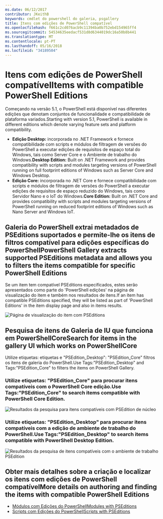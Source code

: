 ```yaml
---
ms.date: 06/12/2017
contributor: JKeithB
keywords: cmdlet do powershell do galeria, psgallery
title: Itens com edições de PowerShell compatível
ms.openlocfilehash: f661c2cd076acb9c11394ba0b752ebd154965ff4
ms.sourcegitcommit: 54534635eedacf531d8d6344019dc16a50b8b441
ms.translationtype: MT
ms.contentlocale: pt-PT
ms.lasthandoff: 05/16/2018
ms.locfileid: "34189504"
---
```

# <a name="items-with-compatible-powershell-editions"></a><span data-ttu-id="9adde-103">Itens com edições de PowerShell compatível</span><span class="sxs-lookup"><span data-stu-id="9adde-103">Items with compatible PowerShell Editions</span></span>

<span data-ttu-id="9adde-104">Começando na versão 5.1, o PowerShell está disponível nas diferentes edições que denotam conjuntos de funcionalidade e compatibilidade de plataforma variados.</span><span class="sxs-lookup"><span data-stu-id="9adde-104">Starting with version 5.1, PowerShell is available in different editions which denote varying feature sets and platform compatibility.</span></span>

- <span data-ttu-id="9adde-105">**Edição Desktop:** incorporada no .NET Framework e fornece compatibilidade com scripts e módulos de filtragem de versões do PowerShell a executar edições de requisitos de espaço total do Windows, tais como Server Core e o Ambiente de trabalho do Windows.</span><span class="sxs-lookup"><span data-stu-id="9adde-105">**Desktop Edition:** Built on .NET Framework and provides compatibility with scripts and modules targeting versions of PowerShell running on full footprint editions of Windows such as Server Core and Windows Desktop.</span></span>
- <span data-ttu-id="9adde-106">**Edição Core:** incorporada no .NET Core e fornece compatibilidade com scripts e módulos de filtragem de versões do PowerShell a executar edições de requisitos de espaço reduzido do Windows, tais como Servidor Nano e o IoT do Windows.</span><span class="sxs-lookup"><span data-stu-id="9adde-106">**Core Edition:** Built on .NET Core and provides compatibility with scripts and modules targeting versions of PowerShell running on reduced footprint editions of Windows such as Nano Server and Windows IoT.</span></span>

## <a name="powershell-gallery-extracts-supported-pseditions-metadata-and-allows-you-to-filters-the-items-compatible-for-specific-powershell-editions"></a><span data-ttu-id="9adde-107">Galeria do PowerShell extrai metadados de PSEditions suportados e permite-lhe os itens de filtros compatível para edições específicas do PowerShell</span><span class="sxs-lookup"><span data-stu-id="9adde-107">PowerShell Gallery extracts supported PSEditions metadata and allows you to filters the items compatible for specific PowerShell Editions</span></span>

<span data-ttu-id="9adde-108">Se um item tem compatível PSEditions especificados, estes serão apresentados como parte do 'PowerShell edições' na página de visualização do item e também nos resultados de itens.</span><span class="sxs-lookup"><span data-stu-id="9adde-108">If an item has compatible PSEditions specified, they will be listed as part of 'PowerShell Editions' in the item display page and also in items results.</span></span>

![Página de visualização do item com PSEditions](../../Images/ItemDisplayPageWithPSEditions.PNG)

## <a name="search-for-items-in-the-gallery-ui-which-works-on-powershellcore"></a><span data-ttu-id="9adde-110">Pesquisa de itens de Galeria de IU que funciona em PowerShellCore</span><span class="sxs-lookup"><span data-stu-id="9adde-110">Search for items in the gallery UI which works on PowerShellCore</span></span>

<span data-ttu-id="9adde-111">Utilize etiquetas: etiquetas e "PSEdition_Desktop": "PSEdition_Core" filtros os itens de galeria do PowerShell.</span><span class="sxs-lookup"><span data-stu-id="9adde-111">Use Tags:"PSEdition_Desktop" and Tags:"PSEdition_Core" to filters the items on PowerShell Gallery.</span></span>

### <a name="use-tagspseditioncore-to-search-items-compatible-with-powershell-core-edition"></a><span data-ttu-id="9adde-112">Utilize etiquetas: "PSEdition_Core" para procurar itens compatíveis com o PowerShell Core edição.</span><span class="sxs-lookup"><span data-stu-id="9adde-112">Use Tags:"PSEdition_Core" to search items compatible with PowerShell Core Edition.</span></span>

![Resultados da pesquisa para itens compatíveis com PSEdition de núcleo](../../Images/SearchResultsWithPSEditions.PNG)

### <a name="use-tagspseditiondesktop-to-search-items-compatible-with-powershell-desktop-edition"></a><span data-ttu-id="9adde-114">Utilize etiquetas: "PSEdition_Desktop" para procurar itens compatíveis com a edição de ambiente de trabalho do PowerShell.</span><span class="sxs-lookup"><span data-stu-id="9adde-114">Use Tags:"PSEdition_Desktop" to search items compatible with PowerShell Desktop Edition.</span></span>

![Resultados da pesquisa de itens compatíveis com o ambiente de trabalho PSEdition](../../Images/SearchResultsWithPSEdition-Desktop.PNG)

## <a name="more-details-on-authoring-and-finding-the-items-with-compatible-powershell-editions"></a><span data-ttu-id="9adde-116">Obter mais detalhes sobre a criação e localizar os itens com edições de PowerShell compatível</span><span class="sxs-lookup"><span data-stu-id="9adde-116">More details on authoring and finding the items with compatible PowerShell Editions</span></span>

- [<span data-ttu-id="9adde-117">Módulos com Edições do PowerShell</span><span class="sxs-lookup"><span data-stu-id="9adde-117">Modules with PSEditions</span></span>](../../concepts/module-psedition-support.md)
- [<span data-ttu-id="9adde-118">Scripts com Edições do PowerShell</span><span class="sxs-lookup"><span data-stu-id="9adde-118">Scripts with PSEditions</span></span>](../../concepts/script-psedition-support.md)